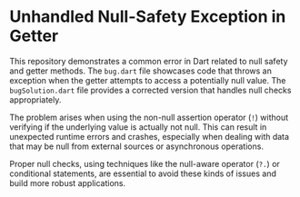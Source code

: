 # Unhandled Null-Safety Exception in Getter

This repository demonstrates a common error in Dart related to null safety and getter methods. The `bug.dart` file showcases code that throws an exception when the getter attempts to access a potentially null value. The `bugSolution.dart` file provides a corrected version that handles null checks appropriately.

The problem arises when using the non-null assertion operator (`!`) without verifying if the underlying value is actually not null.  This can result in unexpected runtime errors and crashes, especially when dealing with data that may be null from external sources or asynchronous operations.

Proper null checks, using techniques like the null-aware operator (`?.`) or conditional statements, are essential to avoid these kinds of issues and build more robust applications.